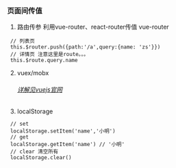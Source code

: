 ### 页面间传值


   1. 路由传参
    利用vue-router、react-router传值
    vue-router
   ```
    // 列表页
    this.$router.push({path:'/a',query:{name: 'zs'}})
    // 详情页 注意这里是route。。。
    this.$route.query.name
   ```
   2. vuex/mobx
      ###### [详解见vuejs官网](https://cn.vuejs.org/)
   3. localStorage
   ```
    // set
    localStorage.setItem('name','小明')
    // get 
    localStorage.getItem('name') // '小明'
    // clear 清空所有
    localStorage.clear()
   ```
